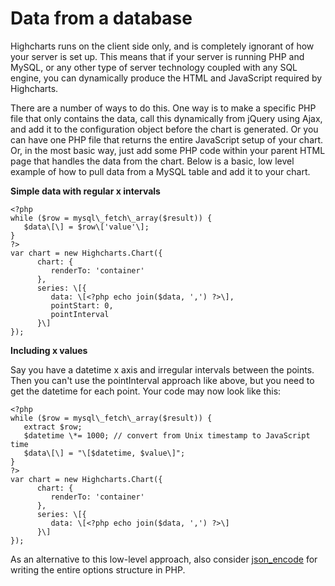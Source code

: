 Data from a database
====================

Highcharts runs on the client side only, and is completely ignorant of how your server is set up. This means that if your server is running PHP and MySQL, or any other type of server technology coupled with any SQL engine, you can dynamically produce the HTML and JavaScript required by Highcharts. 

There are a number of ways to do this. One way is to make a specific PHP file that only contains the data, call this dynamically from jQuery using Ajax, and add it to the configuration object before the chart is generated. Or you can have one PHP file that returns the entire JavaScript setup of your chart. Or, in the most basic way, just add some PHP code within your parent HTML page that handles the data from the chart. Below is a basic, low level example of how to pull data from a MySQL table and add it to your chart.

**Simple data with regular x intervals**

    
    <?php
    while ($row = mysql\_fetch\_array($result)) {
       $data\[\] = $row\['value'\];
    }
    ?>
    var chart = new Highcharts.Chart({
          chart: {
             renderTo: 'container'
          },
          series: \[{
             data: \[<?php echo join($data, ',') ?>\],
             pointStart: 0,
             pointInterval
          }\]
    });

**Including x values**

Say you have a datetime x axis and irregular intervals between the points. Then you can't use the pointInterval approach like above, but you need to get the datetime for each point. Your code may now look like this:

    
    <?php
    while ($row = mysql\_fetch\_array($result)) {
       extract $row;
       $datetime \*= 1000; // convert from Unix timestamp to JavaScript time
       $data\[\] = "\[$datetime, $value\]";
    }
    ?>
    var chart = new Highcharts.Chart({
          chart: {
             renderTo: 'container'
          },
          series: \[{
             data: \[<?php echo join($data, ',') ?>\]
          }\]
    });

As an alternative to this low-level approach, also consider [json\_encode](http://php.net/manual/en/function.json-encode.php) for writing the entire options structure in PHP.